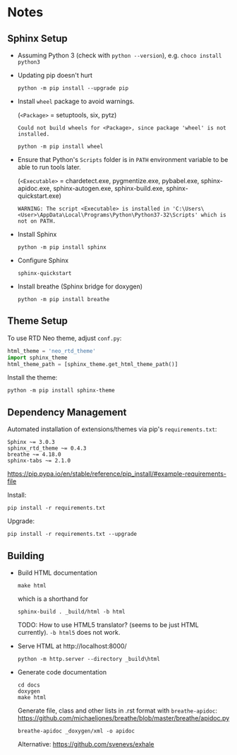 # Notes

## Sphinx Setup

- Assuming Python 3 (check with `python --version`),
  e.g. `choco install python3`

- Updating pip doesn't hurt

  ```
  python -m pip install --upgrade pip
  ```

- Install `wheel` package to avoid warnings.

  (`<Package>` = setuptools, six, pytz)

  ```
  Could not build wheels for <Package>, since package 'wheel' is not installed.
  ```

  ```
  python -m pip install wheel
  ```

- Ensure that Python's `Scripts` folder is in `PATH` environment variable to
  be able to run tools later.

  (`<Executable>` = chardetect.exe, pygmentize.exe, pybabel.exe, sphinx-apidoc.exe,
  sphinx-autogen.exe, sphinx-build.exe, sphinx-quickstart.exe)

  ```
  WARNING: The script <Executable> is installed in 'C:\Users\<User>\AppData\Local\Programs\Python\Python37-32\Scripts' which is not on PATH.
  ```

- Install Sphinx

  ```
  python -m pip install sphinx
  ```

- Configure Sphinx

  ```
  sphinx-quickstart
  ```

- Install breathe (Sphinx bridge for doxygen)

  ```
  python -m pip install breathe
  ```

## Theme Setup

To use RTD Neo theme, adjust `conf.py`:

```py
html_theme = 'neo_rtd_theme'
import sphinx_theme
html_theme_path = [sphinx_theme.get_html_theme_path()]
```

Install the theme:

```
python -m pip install sphinx-theme
```

## Dependency Management

Automated installation of extensions/themes via pip's `requirements.txt`:

```
Sphinx ~= 3.0.3
sphinx_rtd_theme ~= 0.4.3
breathe ~= 4.18.0
sphinx-tabs ~= 2.1.0
```

https://pip.pypa.io/en/stable/reference/pip_install/#example-requirements-file

Install:

```
pip install -r requirements.txt
```

Upgrade:

```
pip install -r requirements.txt --upgrade
```

## Building

- Build HTML documentation

  ```
  make html
  ```

  which is a shorthand for

  ```
  sphinx-build . _build/html -b html
  ```

  TODO: How to use HTML5 translator? (seems to be just HTML currently).
  `-b html5` does not work.

- Serve HTML at http://localhost:8000/

  ```
  python -m http.server --directory _build\html
  ```

- Generate code documentation

  ```
  cd docs
  doxygen
  make html
  ```

  Generate file, class and other lists in .rst format with `breathe-apidoc`:
  https://github.com/michaeljones/breathe/blob/master/breathe/apidoc.py

  ```
  breathe-apidoc _doxygen/xml -o apidoc
  ```

  Alternative: https://github.com/svenevs/exhale
